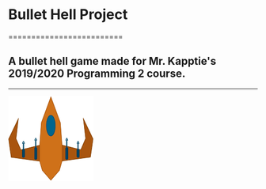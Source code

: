 # Bullet Hell Project
=========================
## A bullet hell game made for Mr. Kapptie's 2019/2020 Programming 2 course.
-------------------------
![alt text][logo]

[logo]: https://github.com/Reptoshi/BulletHellProject/blob/master/src/images/Ship.png
